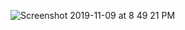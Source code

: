 ![Screenshot 2019-11-09 at 8 49 21 PM](https://user-images.githubusercontent.com/12120835/68530479-843c1680-0332-11ea-8b24-085079d3a7d0.png)
